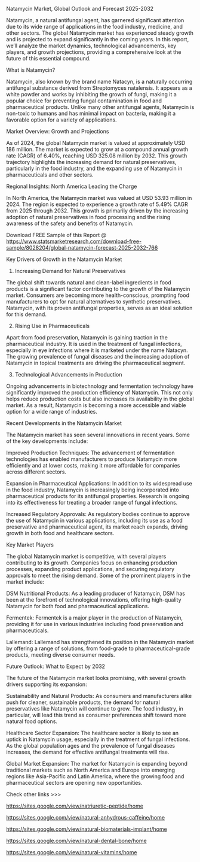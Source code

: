 Natamycin Market, Global Outlook and Forecast 2025-2032


Natamycin, a natural antifungal agent, has garnered significant attention due to its wide range of applications in the food industry, medicine, and other sectors. The global Natamycin market has experienced steady growth and is projected to expand significantly in the coming years. In this report, we’ll analyze the market dynamics, technological advancements, key players, and growth projections, providing a comprehensive look at the future of this essential compound.

What is Natamycin?

Natamycin, also known by the brand name Natacyn, is a naturally occurring antifungal substance derived from Streptomyces natalensis. It appears as a white powder and works by inhibiting the growth of fungi, making it a popular choice for preventing fungal contamination in food and pharmaceutical products. Unlike many other antifungal agents, Natamycin is non-toxic to humans and has minimal impact on bacteria, making it a favorable option for a variety of applications.

Market Overview: Growth and Projections

As of 2024, the global Natamycin market is valued at approximately USD 186 million. The market is expected to grow at a compound annual growth rate (CAGR) of 6.40%, reaching USD 325.08 million by 2032. This growth trajectory highlights the increasing demand for natural preservatives, particularly in the food industry, and the expanding use of Natamycin in pharmaceuticals and other sectors.

Regional Insights: North America Leading the Charge

In North America, the Natamycin market was valued at USD 53.93 million in 2024. The region is expected to experience a growth rate of 5.49% CAGR from 2025 through 2032. This growth is primarily driven by the increasing adoption of natural preservatives in food processing and the rising awareness of the safety and benefits of Natamycin.

Download FREE Sample of this Report @ https://www.statsmarketresearch.com/download-free-sample/8028204/global-natamycin-forecast-2025-2032-766 

Key Drivers of Growth in the Natamycin Market

1. Increasing Demand for Natural Preservatives

The global shift towards natural and clean-label ingredients in food products is a significant factor contributing to the growth of the Natamycin market. Consumers are becoming more health-conscious, prompting food manufacturers to opt for natural alternatives to synthetic preservatives. Natamycin, with its proven antifungal properties, serves as an ideal solution for this demand.

2. Rising Use in Pharmaceuticals

Apart from food preservation, Natamycin is gaining traction in the pharmaceutical industry. It is used in the treatment of fungal infections, especially in eye infections where it is marketed under the name Natacyn. The growing prevalence of fungal diseases and the increasing adoption of Natamycin in topical treatments are driving the pharmaceutical segment.

3. Technological Advancements in Production

Ongoing advancements in biotechnology and fermentation technology have significantly improved the production efficiency of Natamycin. This not only helps reduce production costs but also increases its availability in the global market. As a result, Natamycin is becoming a more accessible and viable option for a wide range of industries.

Recent Developments in the Natamycin Market

The Natamycin market has seen several innovations in recent years. Some of the key developments include:

Improved Production Techniques: The advancement of fermentation technologies has enabled manufacturers to produce Natamycin more efficiently and at lower costs, making it more affordable for companies across different sectors.

Expansion in Pharmaceutical Applications: In addition to its widespread use in the food industry, Natamycin is increasingly being incorporated into pharmaceutical products for its antifungal properties. Research is ongoing into its effectiveness for treating a broader range of fungal infections.

Increased Regulatory Approvals: As regulatory bodies continue to approve the use of Natamycin in various applications, including its use as a food preservative and pharmaceutical agent, its market reach expands, driving growth in both food and healthcare sectors.

Key Market Players

The global Natamycin market is competitive, with several players contributing to its growth. Companies focus on enhancing production processes, expanding product applications, and securing regulatory approvals to meet the rising demand. Some of the prominent players in the market include:

DSM Nutritional Products: As a leading producer of Natamycin, DSM has been at the forefront of technological innovations, offering high-quality Natamycin for both food and pharmaceutical applications.

Fermentek: Fermentek is a major player in the production of Natamycin, providing it for use in various industries including food preservation and pharmaceuticals.

Lallemand: Lallemand has strengthened its position in the Natamycin market by offering a range of solutions, from food-grade to pharmaceutical-grade products, meeting diverse consumer needs.

Future Outlook: What to Expect by 2032

The future of the Natamycin market looks promising, with several growth drivers supporting its expansion:

Sustainability and Natural Products: As consumers and manufacturers alike push for cleaner, sustainable products, the demand for natural preservatives like Natamycin will continue to grow. The food industry, in particular, will lead this trend as consumer preferences shift toward more natural food options.

Healthcare Sector Expansion: The healthcare sector is likely to see an uptick in Natamycin usage, especially in the treatment of fungal infections. As the global population ages and the prevalence of fungal diseases increases, the demand for effective antifungal treatments will rise.

Global Market Expansion: The market for Natamycin is expanding beyond traditional markets such as North America and Europe into emerging regions like Asia-Pacific and Latin America, where the growing food and pharmaceutical sectors are opening new opportunities.

Check other links >>>

https://sites.google.com/view/natriuretic-peptide/home			

https://sites.google.com/view/natural-anhydrous-caffeine/home			

https://sites.google.com/view/natural-biomaterials-implant/home			

https://sites.google.com/view/natural-dental-bone/home			

https://sites.google.com/view/natural-vitamins/home			
